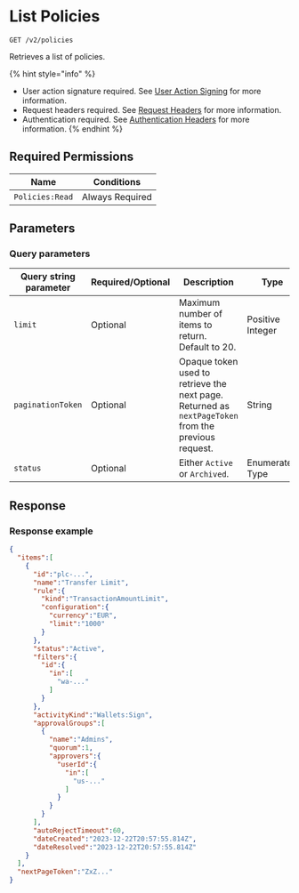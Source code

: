 # List Policies

`GET /v2/policies`

Retrieves a list of policies.

{% hint style="info" %}
* User action signature required. See [User Action Signing](../../authentication/user-action-signing/) for more information.
* Request headers required. See [Request Headers](../../../getting-started/request-headers.md) for more information.
* Authentication required. See [Authentication Headers](../../../getting-started/request-headers.md#authentication-headers) for more information.
{% endhint %}

## Required Permissions

| Name            | Conditions      |
| --------------- | --------------- |
| `Policies:Read` | Always Required |

## Parameters <a href="#response" id="response"></a>

### Query parameters <a href="#path-parameters" id="path-parameters"></a>

<table><thead><tr><th width="215">Query string parameter</th><th width="179">Required/Optional</th><th width="216">Description</th><th>Type</th></tr></thead><tbody><tr><td><code>limit</code></td><td>Optional</td><td>Maximum number of items to return. Default to 20.</td><td>Positive Integer</td></tr><tr><td><code>paginationToken</code></td><td>Optional</td><td>Opaque token used to retrieve the next page. Returned as <code>nextPageToken</code> from the previous request.</td><td>String</td></tr><tr><td><code>status</code></td><td>Optional</td><td>Either <code>Active</code> or <code>Archived</code>.</td><td>Enumerated Type</td></tr></tbody></table>

## Response <a href="#response" id="response"></a>

### Response example <a href="#response-example" id="response-example"></a>

```json
{
  "items":[
    {
      "id":"plc-...",
      "name":"Transfer Limit",
      "rule":{
        "kind":"TransactionAmountLimit",
        "configuration":{
          "currency":"EUR",
          "limit":"1000"
        }
      },
      "status":"Active",
      "filters":{
        "id":{
          "in":[
            "wa-..."
          ]
        }
      },
      "activityKind":"Wallets:Sign",
      "approvalGroups":[
        {
          "name":"Admins",
          "quorum":1,
          "approvers":{
            "userId":{
              "in":[
                "us-..."
              ]
            }
          }
        }
      ],
      "autoRejectTimeout":60,
      "dateCreated":"2023-12-22T20:57:55.814Z",
      "dateResolved":"2023-12-22T20:57:55.814Z"
    }
  ],
  "nextPageToken":"ZxZ..."
}
```
